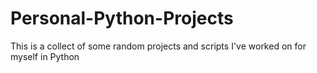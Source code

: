 # Personal-Python-Projects
This is a collect of some random projects and scripts I've worked on for myself in Python
